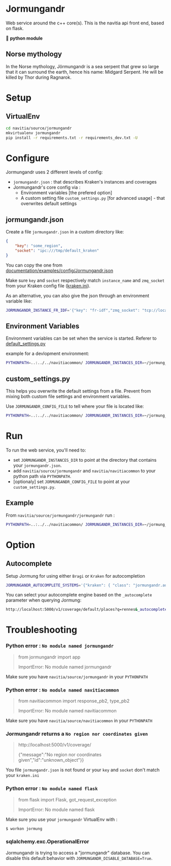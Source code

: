 
# Jormungandr
Web service around the c++ core(s). This is the navitia api front end, based on flask.

:snake: **python module**

## Norse mythology
In the Norse mythology, Jörmungandr is a sea serpent that grew so large that it can surround the earth, hence his name: Midgard Serpent. He will be killed by Thor during Ragnarok.

# Setup
## VirtualEnv

```sh
cd navitia/source/jormungandr
mkvirtualenv jormungandr
pip install -r requirements.txt -r requirements_dev.txt -U
```

# Configure

Jormungandr uses 2 different levels of config:
* `jormungandr.json` : that describes Kraken's instances and coverages
* Jormungandr's core config via :
	* Environment variables [the prefered option]  
	* A custom setting file `custom_settings.py` [for advanced usage] - that overwrites default settings

## jormungandr.json

Create a file `jormungandr.json` in a custom directory like:

```json
{
    "key": "some_region",
    "socket": "ipc:///tmp/default_kraken"
}
```

You can copy the one from [documentation/examples/config/Jormungandr.json](https://github.com/CanalTP/navitia/blob/dev/documentation/examples/config/Jormungandr.json)

Make sure `key` and `socket` respectively match `instance_name` and `zmq_socket` from your Kraken config file ([kraken.ini](https://github.com/CanalTP/navitia/blob/dev/documentation/examples/config/kraken.ini)).

As an alternative, you can also give the json through an environment variable like:
```sh
JORMUNGANDR_INSTANCE_FR_IDF='{"key": "fr-idf","zmq_socket": "tcp://localhost:3000"}'
```

## Environment Variables

Environment variables can be set when the service is started. Referer to [default_settings.py](https://github.com/CanalTP/navitia/blob/dev/source/jormungandr/jormungandr/default_settings.py)

example for a devlopment environment: 

```sh
PYTHONPATH=..:../../navitiacommon/ JORMUNGANDR_INSTANCES_DIR=~/jormung_conf/ JORMUNGANDR_START_MONITORING_THREAD=False  JORMUNGANDR_DISABLE_DATABASE=True JORMUNGANDR_IS_PUBLIC=True python manage.py runserver
```

## custom_settings.py

This helps you overwrite the default settings from a file. Prevent from mixing both custom file settings and environment variables. 

Use `JORMUNGANDR_CONFIG_FILE` to tell where your file is located like:  

```sh
PYTHONPATH=..:../../navitiacommon/ JORMUNGANDR_INSTANCES_DIR=~/jormung_conf/ JORMUNGANDR_CONFIG_FILE=~/jormung_conf/jormung_settings.py  python manage.py runserver
```

# Run 

To run the web service, you'll need to:

* set `JORMUNGANDR_INSTANCES_DIR` to point at the directory that contains your `jormungandr.json`.
* add `navitia/source/jormungandr` and `navitia/navitiacommon` to your python path via `PYTHONPATH`.
* [optionaly] set `JORMUNGANDR_CONFIG_FILE` to point at your `custom_settings.py`.  

## Example

From `navitia/source/jormungandr/jormungandr` run :

```sh
PYTHONPATH=..:../../navitiacommon/ JORMUNGANDR_INSTANCES_DIR=~/jormung_conf/ python manage.py runserver
```

# Option
## Autocomplete

Setup Jormung for using either `Bragi` or `Kraken` for autocompletion

```sh
JORMUNGANDR_AUTOCOMPLETE_SYSTEMS='{"kraken": { "class": "jormungandr.autocomplete.kraken.Kraken" }, "bragi": {"class": "jormungandr.autocomplete.geocodejson.GeocodeJson", "args": {"host": "http://127.0.0.1:4000", "timeout": 2}}}'
```

You can select your autocomplete engine based on the `_autocomplete` parameter when querying Jormung:

```sh
http://localhost:5000/v1/coverage/default/places?q=rennes&_autocomplete='<kraken|bragi>'
```

# Troubleshooting

### Python error : `No module named jormungandr`
> from jormungandr import app
>
> ImportError: No module named jormungandr

Make sure you have `navitia/source/jormungandr` in your `PYTHONPATH`

### Python error : `No module named navitiacommon`
> from navitiacommon import response_pb2, type_pb2
>
> ImportError: No module named navitiacommon

Make sure you have `navitia/source/navitiacommon` in your `PYTHONPATH`

### Jormungandr returns a `No region nor coordinates given`
> http://localhost:5000/v1/coverage/
>
> {"message":"No region nor coordinates given","id":"unknown_object"}}

You file `jormungandr.json` is not found or your `key` and `socket` don't match your `kraken.ini`

### Python error : `No module named flask`
> from flask import Flask, got_request_exception
> 
> ImportError: No module named flask

Make sure you use your `jormungandr` VirtualEnv with :

```sh
$ workon jormung
```

### sqlalchemy.exc.OperationalError

Jormungandr is trying to access a "jormungandr" database. You can disable this default behavior with `JORMUNGANDR_DISABLE_DATABASE=True`.